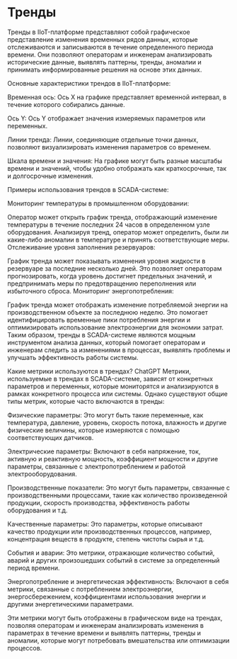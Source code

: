 # Тренды

Тренды в IIoT-платформе представляют собой графическое представление изменения временных рядов данных, которые отслеживаются и записываются в течение определенного периода времени. Они позволяют операторам и инженерам анализировать исторические данные, выявлять паттерны, тренды, аномалии и принимать информированные решения на основе этих данных.

Основные характеристики трендов в IIoT-платформе:

Временная ось: Ось X на графике представляет временной интервал, в течение которого собирались данные.

Ось Y: Ось Y отображает значения измеряемых параметров или переменных.

Линии тренда: Линии, соединяющие отдельные точки данных, позволяют визуализировать изменения параметров со временем.

Шкала времени и значения: На графике могут быть разные масштабы времени и значений, чтобы удобно отображать как краткосрочные, так и долгосрочные изменения.

Примеры использования трендов в SCADA-системе:

Мониторинг температуры в промышленном оборудовании:

Оператор может открыть график тренда, отображающий изменение температуры в течение последних 24 часов в определенном узле оборудования.
Анализируя тренд, оператор может определить, были ли какие-либо аномалии в температуре и принять соответствующие меры.
Отслеживание уровня заполнения резервуаров:

График тренда может показывать изменения уровня жидкости в резервуаре за последние несколько дней.
Это позволяет операторам прогнозировать, когда уровень достигнет предельных значений, и предпринимать меры по предотвращению переполнения или избыточного сброса.
Мониторинг энергопотребления:

График тренда может отображать изменение потребляемой энергии на производственном объекте за последнюю неделю.
Это помогает идентифицировать временные пики потребления энергии и оптимизировать использование электроэнергии для экономии затрат.
Таким образом, тренды в SCADA-системе являются мощным инструментом анализа данных, который помогает операторам и инженерам следить за изменениями в процессах, выявлять проблемы и улучшать эффективность работы системы.


Какие метрики используются в трендах?
ChatGPT
Метрики, используемые в трендах в SCADA-системе, зависят от конкретных параметров и переменных, которые мониторятся и анализируются в рамках конкретного процесса или системы. Однако существуют общие типы метрик, которые часто включаются в тренды:

Физические параметры: Это могут быть такие переменные, как температура, давление, уровень, скорость потока, влажность и другие физические величины, которые измеряются с помощью соответствующих датчиков.

Электрические параметры: Включают в себя напряжение, ток, активную и реактивную мощность, коэффициент мощности и другие параметры, связанные с электропотреблением и работой электрооборудования.

Производственные показатели: Это могут быть параметры, связанные с производственными процессами, такие как количество произведенной продукции, скорость производства, эффективность работы оборудования и т.д.

Качественные параметры: Это параметры, которые описывают качество продукции или производственных процессов, например, концентрация веществ в продукте, степень чистоты сырья и т.д.

События и аварии: Это метрики, отражающие количество событий, аварий и других произошедших событий в системе за определенный период времени.

Энергопотребление и энергетическая эффективность: Включают в себя метрики, связанные с потреблением электроэнергии, энергосбережением, коэффициентами использования энергии и другими энергетическими параметрами.

Эти метрики могут быть отображены в графическом виде на трендах, позволяя операторам и инженерам анализировать изменения в параметрах в течение времени и выявлять паттерны, тренды и аномалии, которые могут потребовать вмешательства или оптимизации процессов.

